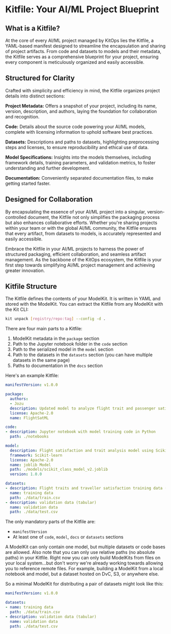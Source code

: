 # Kitfile: Your AI/ML Project Blueprint

## What is a Kitfile?

At the core of every AI/ML project managed by KitOps lies the Kitfile, a YAML-based manifest designed to streamline the encapsulation and sharing of project artifacts. From code and datasets to models and their metadata, the Kitfile serves as a comprehensive blueprint for your project, ensuring every component is meticulously organized and easily accessible.

## Structured for Clarity

Crafted with simplicity and efficiency in mind, the Kitfile organizes project details into distinct sections:

**Project Metadata:** Offers a snapshot of your project, including its name, version, description, and authors, laying the foundation for collaboration and recognition.

**Code:** Details about the source code powering your AI/ML models, complete with licensing information to uphold software best practices.

**Datasets:** Descriptions and paths to datasets, highlighting preprocessing steps and licenses, to ensure reproducibility and ethical use of data.

**Model Specifications:** Insights into the models themselves, including framework details, training parameters, and validation metrics, to foster understanding and further development.

**Documentation:** Conveniently separated documentation files, to make getting started faster.

## Designed for Collaboration

By encapsulating the essence of your AI/ML project into a singular, version-controlled document, the Kitfile not only simplifies the packaging process but also enhances collaborative efforts. Whether you're sharing projects within your team or with the global AI/ML community, the Kitfile ensures that every artifact, from datasets to models, is accurately represented and easily accessible.

Embrace the Kitfile in your AI/ML projects to harness the power of structured packaging, efficient collaboration, and seamless artifact management. As the backbone of the KitOps ecosystem, the Kitfile is your first step towards simplifying AI/ML project management and achieving greater innovation.

## Kitfile Structure

The Kitfile defines the contents of your ModelKit. It is written in YAML and stored with the ModelKit. You can extract the Kitfile from any ModelKit with the Kit CLI:

```sh
kit unpack [registry/repo:tag] --config -d .
```

There are four main parts to a Kitfile:
1. ModelKit metadata in the `package` section
1. Path to the Jupyter notebook folder in the `code` section
1. Path to the serialized model in the `model` section
1. Path to the datasets in the `datasets` section (you can have multiple datasets in the same page)
1. Paths to documentation in the `docs` section

Here's an example Kitfile:

```yaml
manifestVersion: v1.0.0

package:
  authors:
  - Jozu
  description: Updated model to analyze flight trait and passenger satisfaction data
  license: Apache-2.0
  name: FlightSatML

code:
- description: Jupyter notebook with model training code in Python
  path: ./notebooks

model:
  description: Flight satisfaction and trait analysis model using Scikit-learn
  framework: Scikit-learn
  license: Apache-2.0
  name: joblib Model
  path: ./models/scikit_class_model_v2.joblib
  version: 1.0.0

datasets:
- description: Flight traits and traveller satisfaction training data (tabular)
  name: training data
  path: ./data/train.csv
- description: validation data (tabular)
  name: validation data
  path: ./data/test.csv
```

The only mandatory parts of the Kitfile are:
* `manifestVersion`
* At least one of `code`, `model`, `docs` or `datasets` sections

A ModelKit can only contain one model, but multiple datasets or code bases are allowed. Also note that you can only use relative paths (no absolute paths) in your Kitfile. Right now you can only build ModelKits from files on your local system...but don't worry we're already working towards allowing you to reference remote files. For example, building a ModelKit from a local notebook and model, but a dataset hosted on DvC, S3, or anywhere else.

So a minimal ModelKit for distributing a pair of datasets might look like this:
```yaml
manifestVersion: v1.0.0

datasets:
- name: training data
  path: ./data/train.csv
- description: validation data (tabular)
  name: validation data
  path: ./data/test.csv
```